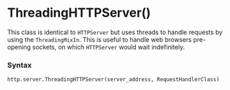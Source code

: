 # ThreadingHTTPServer()

This class is identical to `HTTPServer` but uses threads to handle requests by using the `ThreadingMixIn`. This is useful to handle web browsers pre-opening sockets, on which `HTTPServer` would wait indefinitely.

### Syntax

```python
http.server.ThreadingHTTPServer(server_address, RequestHandlerClass)
```